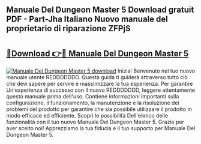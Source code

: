 ## Manuale Del Dungeon Master 5 Download gratuit PDF - Part-Jha Italiano Nuovo manuale del proprietario di riparazione ZFPjS

# <h2><a href="http://dfazglr.blite.top/?on=Manuale+Del+Dungeon+Master+5">🔗Download 👉🔴 Manuale Del Dungeon Master 5</a></h2>

[![Manuale Del Dungeon Master 5 download](https://i.imgur.com/lujVjoI.png)](http://dfazglr.blite.top/?on=Manuale+Del+Dungeon+Master+5)
Inizia! Benvenuto nel tuo nuovo manuale utente REDDDDDDD. Questa guida ti guiderà attraverso tutto ciò che devi sapere per servire e massimizzare la tua esperienza. Per garantire Un'esperienza di successo con il nuovo REDDDDDDD, leggere attentamente questo manuale prima dell'uso. Contiene informazioni importanti sulla configurazione, il funzionamento, la manutenzione e la risoluzione dei problemi del prodotto per garantire che sia possibile utilizzare il prodotto in modo efficace ed efficiente. Scopri le possibilità Dell'elenco delle funzionalità con il tuo nuovo Manuale Del Dungeon Master 5. Grazie per aver scelto noi! Apprezziamo la tua fiducia e il tuo supporto per Manuale Del Dungeon Master 5.

